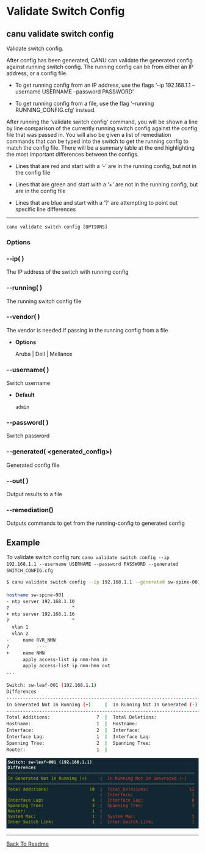 # Validate Switch Config

## canu validate switch config

Validate switch config.

After config has been generated, CANU can validate the generated config against running switch config. The running config can be from either an IP address, or a config file.


* To get running config from an IP address, use the flags ‘–ip 192.168.1.1 –username USERNAME –password PASSWORD’.


* To get running config from a file, use the flag ‘–running RUNNING_CONFIG.cfg’ instead.

After running the ‘validate switch config’ command, you will be shown a line by line comparison of the currently running switch config against the config file that was passed in. You will also be given a list of remediation commands that can be typed into the switch to get the running config to match the config file. There will be a summary table at the end highlighting the most important differences between the configs.


* Lines that are red and start with a ‘-’ are in the running config, but not in the config file


* Lines that are green and start with a ‘+’ are not in the running config, but are in the config file


* Lines that are blue and start with a ‘?’ are attempting to point out specific line differences


---

```shell
canu validate switch config [OPTIONS]
```

### Options


### --ip( <ip>)
The IP address of the switch with running config


### --running( <running>)
The running switch config file


### --vendor( <vendor>)
The vendor is needed if passing in the running config from a file


* **Options**

    Aruba | Dell | Mellanox



### --username( <username>)
Switch username


* **Default**

    `admin`



### --password( <password>)
Switch password


### --generated( <generated_config>)
Generated config file


### --out( <out>)
Output results to a file


### --remediation()
Outputs commands to get from the running-config to generated config

## Example

To validate switch config run: `canu validate switch config --ip 192.168.1.1 --username USERNAME --password PASSWORD --generated SWITCH_CONFIG.cfg`

```bash
$ canu validate switch config --ip 192.168.1.1 --generated sw-spine-001.cfg

hostname sw-spine-001
- ntp server 192.168.1.10
?                       ^
+ ntp server 192.168.1.16
?                       ^
  vlan 1
  vlan 2
-     name RVR_NMN
?          ----
+     name NMN
      apply access-list ip nmn-hmn in
      apply access-list ip nmn-hmn out
...

Switch: sw-leaf-001 (192.168.1.1)
Differences
-------------------------------------------------------------------------
In Generated Not In Running (+)     |  In Running Not In Generated (-)
-------------------------------------------------------------------------
Total Additions:                 7  |  Total Deletions:                 7
Hostname:                        1  |  Hostname:                        1
Interface:                       2  |  Interface:                       1
Interface Lag:                   1  |  Interface Lag:                   2
Spanning Tree:                   2  |  Spanning Tree:                   3
Router:                          1  |

```



![image](images/canu_validate_switch_config.png)



---

<a href="/readme.md">Back To Readme</a><br>

